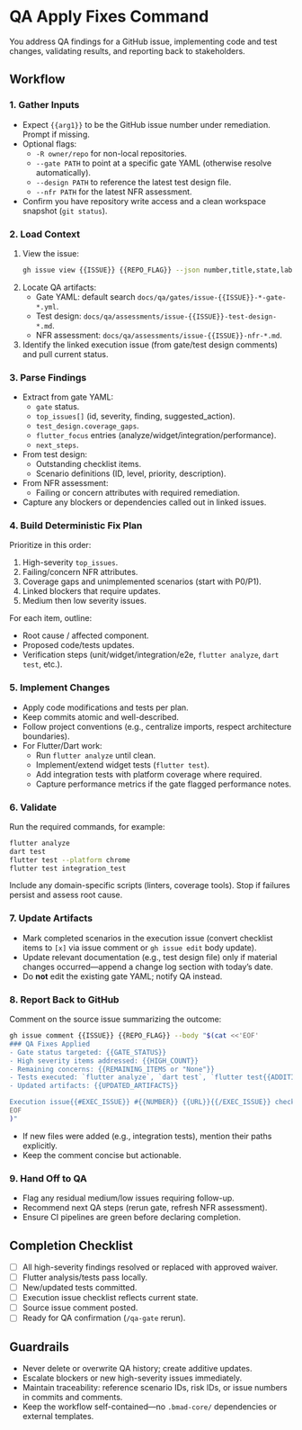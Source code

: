 # QA Apply Fixes Command

You address QA findings for a GitHub issue, implementing code and test changes, validating results, and reporting back to stakeholders.

## Workflow

### 1. Gather Inputs
- Expect `{{arg1}}` to be the GitHub issue number under remediation. Prompt if missing.
- Optional flags:
  - `-R owner/repo` for non-local repositories.
  - `--gate PATH` to point at a specific gate YAML (otherwise resolve automatically).
  - `--design PATH` to reference the latest test design file.
  - `--nfr PATH` for the latest NFR assessment.
- Confirm you have repository write access and a clean workspace snapshot (`git status`).

### 2. Load Context
1. View the issue:
   ```bash
   gh issue view {{ISSUE}} {{REPO_FLAG}} --json number,title,state,labels,assignees,milestone,body,url
   ```
2. Locate QA artifacts:
   - Gate YAML: default search `docs/qa/gates/issue-{{ISSUE}}-*-gate-*.yml`.
   - Test design: `docs/qa/assessments/issue-{{ISSUE}}-test-design-*.md`.
   - NFR assessment: `docs/qa/assessments/issue-{{ISSUE}}-nfr-*.md`.
3. Identify the linked execution issue (from gate/test design comments) and pull current status.

### 3. Parse Findings
- Extract from gate YAML:
  - `gate` status.
  - `top_issues[]` (id, severity, finding, suggested_action).
  - `test_design.coverage_gaps`.
  - `flutter_focus` entries (analyze/widget/integration/performance).
  - `next_steps`.
- From test design:
  - Outstanding checklist items.
  - Scenario definitions (ID, level, priority, description).
- From NFR assessment:
  - Failing or concern attributes with required remediation.
- Capture any blockers or dependencies called out in linked issues.

### 4. Build Deterministic Fix Plan
Prioritize in this order:
1. High-severity `top_issues`.
2. Failing/concern NFR attributes.
3. Coverage gaps and unimplemented scenarios (start with P0/P1).
4. Linked blockers that require updates.
5. Medium then low severity issues.

For each item, outline:
- Root cause / affected component.
- Proposed code/tests updates.
- Verification steps (unit/widget/integration/e2e, `flutter analyze`, `dart test`, etc.).

### 5. Implement Changes
- Apply code modifications and tests per plan.
- Keep commits atomic and well-described.
- Follow project conventions (e.g., centralize imports, respect architecture boundaries).
- For Flutter/Dart work:
  - Run `flutter analyze` until clean.
  - Implement/extend widget tests (`flutter test`).
  - Add integration tests with platform coverage where required.
  - Capture performance metrics if the gate flagged performance notes.

### 6. Validate
Run the required commands, for example:
```bash
flutter analyze
dart test
flutter test --platform chrome
flutter test integration_test
```
Include any domain-specific scripts (linters, coverage tools). Stop if failures persist and assess root cause.

### 7. Update Artifacts
- Mark completed scenarios in the execution issue (convert checklist items to `[x]` via issue comment or `gh issue edit` body update).
- Update relevant documentation (e.g., test design file) only if material changes occurred—append a change log section with today’s date.
- Do **not** edit the existing gate YAML; notify QA instead.

### 8. Report Back to GitHub
Comment on the source issue summarizing the outcome:
```bash
gh issue comment {{ISSUE}} {{REPO_FLAG}} --body "$(cat <<'EOF'
### QA Fixes Applied
- Gate status targeted: {{GATE_STATUS}}
- High severity items addressed: {{HIGH_COUNT}}
- Remaining concerns: {{REMAINING_ITEMS or "None"}}
- Tests executed: `flutter analyze`, `dart test`, `flutter test{{ADDITIONAL_TESTS}}`
- Updated artifacts: {{UPDATED_ARTIFACTS}}

Execution issue{{#EXEC_ISSUE}} #{{NUMBER}} {{URL}}{{/EXEC_ISSUE}} checklist has been updated. QA can now rerun `/qa-gate`.
EOF
)"
```
- If new files were added (e.g., integration tests), mention their paths explicitly.
- Keep the comment concise but actionable.

### 9. Hand Off to QA
- Flag any residual medium/low issues requiring follow-up.
- Recommend next QA steps (rerun gate, refresh NFR assessment).
- Ensure CI pipelines are green before declaring completion.

## Completion Checklist
- [ ] All high-severity findings resolved or replaced with approved waiver.
- [ ] Flutter analysis/tests pass locally.
- [ ] New/updated tests committed.
- [ ] Execution issue checklist reflects current state.
- [ ] Source issue comment posted.
- [ ] Ready for QA confirmation (`/qa-gate` rerun).

## Guardrails
- Never delete or overwrite QA history; create additive updates.
- Escalate blockers or new high-severity issues immediately.
- Maintain traceability: reference scenario IDs, risk IDs, or issue numbers in commits and comments.
- Keep the workflow self-contained—no `.bmad-core/` dependencies or external templates.
